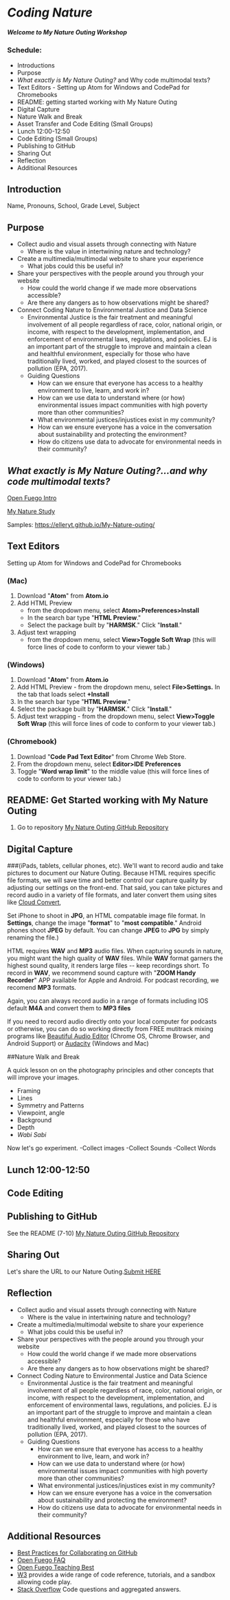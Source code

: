 # *Coding Nature*
##### Welcome to *My Nature Outing* Workshop 


### Schedule:
* Introductions
* Purpose 
* *What exactly is My Nature Outing?* and Why code multimodal texts?   
* Text Editors - Setting up Atom for Windows and CodePad for Chromebooks 
* README: getting started working with My Nature Outing
* Digital Capture
* Nature Walk and Break 
* Asset Transfer and Code Editing (Small Groups)
* Lunch 12:00-12:50
* Code Editing (Small Groups)
* Publishing to GitHub
* Sharing Out
* Reflection
* Additional Resources

## Introduction
Name, Pronouns, School, Grade Level, Subject


## Purpose 

* Collect audio and visual assets through connecting with Nature
	* Where is the value in intertwining nature and technology?
* Create a multimedia/multimodal website to share your experience
	* What jobs could this be useful in?
* Share your perspectives with the people around you through your website
	* How could the world change if we made more observations accessible?
	* Are there any dangers as to how observations might be shared?
* Connect Coding Nature to Environmental Justice and Data Science
	* Environmental Justice is the fair treatment and meaningful involvement of all people regardless of race, color, national origin, or income, with respect to the development, implementation, and enforcement of environmental laws, regulations, and policies. EJ is an important part of the struggle to improve and maintain a clean and healthful environment, especially for those who have traditionally lived, worked, and played closest to the sources of pollution (EPA, 2017). 
	* Guiding Questions
		* How can we ensure that everyone has access to a healthy environment to live, learn, and work in?
		* How can we use data to understand where (or how) environmental issues impact communities with high poverty more than other communities?
		* What environmental justices/injustices exist in my community?
		* How can we ensure everyone has a voice in the conversation about sustainability and protecting the environment?
		* How do citizens use data to advocate for environmental needs in their community?


## *What exactly is My Nature Outing?...and why code multimodal texts?*   

[Open Fuego Intro](https://sjquigley.github.io/Open-Fuego-Presentation/)

[My Nature Study](https://sjquigley.github.io/mutimodal-nature-studies/)


Samples: https://elleryt.github.io/My-Nature-outing/


## Text Editors 

Setting up Atom for Windows and CodePad for Chromebooks 

### (Mac)


1. Download "**Atom**" from **Atom.io**
1. Add HTML Preview 
	- from the dropdown menu, select **Atom>Preferences>Install**
	- In the search bar type "**HTML Preview**." 
	- Select the package built by "**HARMSK**." Click "**Install**."
1. Adjust text wrapping 
	 -	from the dropdown menu, select **View>Toggle Soft Wrap** (this will force lines of code to conform to your viewer tab.)

### (Windows)

1. Download "**Atom**" from **Atom.io**
1. Add HTML Preview - from the dropdown menu, select **File>Settings.** In the tab that loads select **+Install** 
1. In the search bar type "**HTML Preview**." 
1. Select the package built by "**HARMSK**." Click "**Install**."
1. Adjust text wrapping - from the dropdown menu, select **View>Toggle Soft Wrap** (this will force lines of code to conform to your viewer tab.)

### (Chromebook)

1. Download "**Code Pad Text Editor**" from Chrome Web Store. 
1. From the dropdown menu, select **Editor>IDE Preferences**
1. Toggle "**Word wrap limit**" to the middle value (this will force lines of code to conform to your viewer tab.)


## README: Get Started working with My Nature Outing

1. Go to repository [My Nature Outing GitHub Repository](https://github.com/Open-Fuego/my-nature-outing)




## Digital Capture

###(iPads, tablets, cellular phones, etc).
We'll want to record audio and take pictures to document our Nature Outing. Because HTML requires specific file formats, we will save time and better control our capture quality by adjusting our settings on the front-end. That said, you can take pictures and record audio in a variety of file formats, and later convert them using sites like [Cloud Convert](https://cloudconvert.com), 

Set iPhone to shoot in **JPG**, an HTML compatable image file format. In **Settings**, change the image "**format**" to "**most compatible**." Android phones shoot **JPEG** by default. You can change **JPEG** to **JPG** by simply renaming the file.) 

HTML requires **WAV** and **MP3** audio files. When capturing sounds in nature, you might want the high quality of **WAV** files. While **WAV** format garners the highest sound quality, it renders large files -- keep recordings short. To record in **WAV**, we recommend sound capture with "**ZOOM Handy Recorder**" APP available for Apple and Android. For podcast recording, we recomend **MP3** formats. 

Again, you can always record audio in a range of formats including IOS default **M4A** and convert them to **MP3 files** 

If you need to record audio directly onto your local computer for podcasts or otherwise, you can do so working directly from FREE mutitrack mixing programs like [Beautiful Audio Editor](https://chrome.google.com/webstore/detail/beautiful-audio-editor/okiblndpcefmebnkjnjfplijnelbcjmm?hl=en) (Chrome OS, Chrome Browser, and Android Support) or [Audacity](https://www.audacityteam.org) (Windows and Mac)


##Nature Walk and Break

A quick lesson on on the photography principles and other concepts that will improve your images.

- Framing
- Lines
- Symmetry and Patterns
- Viewpoint, angle
- Background
- Depth
- *Wabi Sabi*

Now let's go experiment. 
-Collect images
-Collect Sounds
-Collect Words


## Lunch 12:00-12:50

## Code Editing

## Publishing to GitHub

See the README (7-10) [My Nature Outing GitHub Repository](https://github.com/Open-Fuego/my-nature-outing)

## Sharing Out

Let's share the URL to our Nature Outing.[Submit HERE](https://docs.google.com/presentation/d/1c3kWG7F4a_oJU62Eoxz9jOAXZ6S5KRp2CWUS5asbH0I/edit?usp=sharing)



## Reflection

* Collect audio and visual assets through connecting with Nature
	* Where is the value in intertwining nature and technology?
* Create a multimedia/multimodal website to share your experience
	* What jobs could this be useful in?
* Share your perspectives with the people around you through your website
	* How could the world change if we made more observations accessible?
	* Are there any dangers as to how observations might be shared?
* Connect Coding Nature to Environmental Justice and Data Science
	* Environmental Justice is the fair treatment and meaningful involvement of all people regardless of race, color, national origin, or income, with respect to the development, implementation, and enforcement of environmental laws, regulations, and policies. EJ is an important part of the struggle to improve and maintain a clean and healthful environment, especially for those who have traditionally lived, worked, and played closest to the sources of pollution (EPA, 2017). 
	* Guiding Questions
		* How can we ensure that everyone has access to a healthy environment to live, learn, and work in?
		* How can we use data to understand where (or how) environmental issues impact communities with high poverty more than other communities?
		* What environmental justices/injustices exist in my community?
		* How can we ensure everyone has a voice in the conversation about sustainability and protecting the environment?
		* How do citizens use data to advocate for environmental needs in their community?





## Additional Resources
- [Best Practices for Collaborating on GitHub](https://github.com/sjquigley/GitHub-in-the-Tech-Comm-Classroom)
- [Open Fuego FAQ]()
- [Open Fuego Teaching Best]()
- [W3](w3.org) provides a wide range of code reference, tutorials, and a sandbox allowing code play.
- [Stack Overflow](https://stackoverflow.com) Code questions and aggregated answers.












